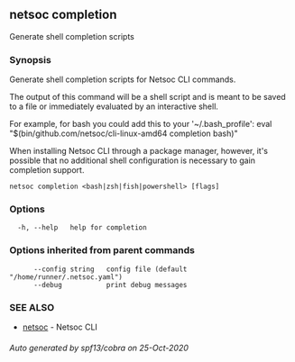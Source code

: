 ## netsoc completion

Generate shell completion scripts

### Synopsis

Generate shell completion scripts for Netsoc CLI commands.

The output of this command will be a shell script and is meant to be saved to a
file or immediately evaluated by an interactive shell.

For example, for bash you could add this to your '~/.bash_profile':
	eval "$(bin/github.com/netsoc/cli-linux-amd64 completion bash)"

When installing Netsoc CLI through a package manager, however, it's possible that
no additional shell configuration is necessary to gain completion support.


```
netsoc completion <bash|zsh|fish|powershell> [flags]
```

### Options

```
  -h, --help   help for completion
```

### Options inherited from parent commands

```
      --config string   config file (default "/home/runner/.netsoc.yaml")
      --debug           print debug messages
```

### SEE ALSO

* [netsoc](netsoc.md)	 - Netsoc CLI

###### Auto generated by spf13/cobra on 25-Oct-2020
